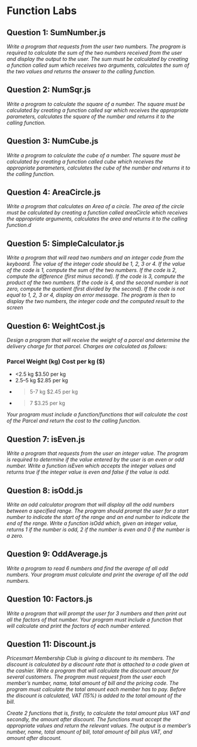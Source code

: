 # Function Labs #

## Question 1: SumNumber.js ##

*Write a program that requests from the user two numbers. The program is required to calculate the sum of the two numbers received from the user and display the output to the user. The sum must be calculated by creating a function called sum which receives two arguments, calculates the sum of the two values and returns the answer to the calling function.*

## Question 2: NumSqr.js ##

*Write a program to calculate the square of a number. The square must be calculated by creating a function called sqr which receives the appropriate parameters, calculates the square of the number and returns it to the calling function.*

## Question 3: NumCube.js   ##
*Write a program to calculate the cube of a number. The square must be calculated by creating a function called cube which receives the appropriate parameters, calculates the cube of the number and returns it to the calling function.*

## Question 4: AreaCircle.js ##

*Write a program that calculates an Area of a circle. The area of the circle must be calculated by creating a function called areaCircle which receives the appropriate arguments, calculates the area and returns it to the calling function.d*

## Question 5: SimpleCalculator.js ##

*Write a program that will read two numbers and an integer code from the keyboard. The value of the integer code should be 1, 2, 3 or 4. If the value of the code is 1, compute the sum of the two numbers. If the code is 2, compute the difference (first minus second). If the code is 3, compute the product of the two numbers. If the code is 4, and the second number is not zero, compute the quotient (first divided by the second). If the code is not equal to 1, 2, 3 or 4, display an error message. The program is then to display the two numbers, the integer code and the computed result to the screen*

## Question 6: WeightCost.js ##

*Design a program that will receive the weight of a parcel and determine the delivery charge for that parcel. Charges are calculated as follows:*

### Parcel Weight (kg) Cost per kg ($) ###
-   <2.5 kg  $3.50 per kg
-   2.5–5 kg $2.85 per kg
-   >5-7 kg  $2.45 per kg
-   >7       $3.25 per kg


*Your program must include a function/functions that will calculate the cost of the Parcel and return the cost to the calling function.*

## Question 7: isEven.js ##

*Write a program that requests from the user an integer value. The program is required to determine if the value entered by the user is an even or odd number. Write a function isEven which accepts the integer values and returns true if the integer value is even and false if the value is odd.*

## Question 8: isOdd.js ##

*Write an odd calculator program that will display all the odd numbers between a specified range. The program should prompt the user for a start number to indicate the start of the range and an end number to indicate the end of the range. Write a function isOdd which, given an integer value, returns 1 if the number is odd, 2 if the number is even and 0 if the number is a zero.*

## Question 9: OddAverage.js ##

*Write a program to read 6 numbers and find the average of all odd numbers. Your program must calculate and print the average of all the odd numbers.*


## Question 10: Factors.js ##

*Write a program that will prompt the user for 3 numbers and then print out all the factors of that number. Your program must include a function that will calculate and print the factors of each number entered.*


## Question 11: Discount.js ##

*Pricesmart Membership Club is giving a discount to its members.  The discount is calculated by a discount rate that is attached to a code given at the cashier.   Write a program that will calculate the discount amount for several customers. The program must request from the user each member’s number, name, total amount of bill and the pricing code.  The program must calculate the total amount each member has to pay.  Before the discount is calculated, VAT (15%) is added to the total amount of the bill.*

*Create 2 functions that is, firstly, to calculate the total amount plus VAT and secondly, the amount after discount. The functions must accept the appropriate values and return the relevant values. The output is a member’s number, name, total amount of bill, total amount of bill plus VAT, and amount after discount.*



 

